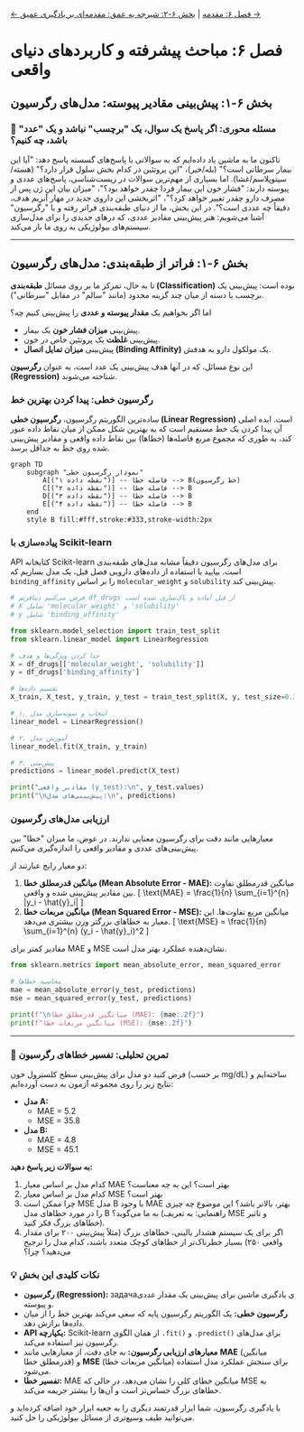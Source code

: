 [← فصل ۶: مقدمه](./00-introduction.md) | [بخش ۶-۲: شیرجه به عمق: مقدمه‌ای بر یادگیری عمیق →](./02-deep-dive-into-deep-learning.md)

# فصل ۶: مباحث پیشرفته و کاربردهای دنیای واقعی

## بخش ۶-۱: پیش‌بینی مقادیر پیوسته: مدل‌های رگرسیون

### 🎯 مسئله محوری: اگر پاسخ یک سوال، یک "برچسب" نباشد و یک "عدد" باشد، چه کنیم؟

تاکنون ما به ماشین یاد داده‌ایم که به سوالاتی با پاسخ‌های گسسته پاسخ دهد: "آیا این بیمار سرطانی است؟" (بله/خیر)، "این پروتئین در کدام بخش سلول قرار دارد؟" (هسته/سیتوپلاسم/غشا). اما بسیاری از مهم‌ترین سوالات در زیست‌شناسی، پاسخ‌های عددی و پیوسته دارند: "فشار خون این بیمار فردا چقدر خواهد بود؟"، "میزان بیان این ژن پس از مصرف دارو چقدر تغییر خواهد کرد؟"، "اثربخشی این داروی جدید در مهار آنزیم هدف، دقیقاً چه عددی است؟". در این بخش، ما از دنیای طبقه‌بندی فراتر رفته و با "رگرسیون" آشنا می‌شویم: هنر پیش‌بینی مقادیر عددی، که درهای جدیدی را برای مدل‌سازی سیستم‌های بیولوژیکی به روی ما باز می‌کند.

---

## بخش ۶-۱: فراتر از طبقه‌بندی: مدل‌های رگرسیون

تا به حال، تمرکز ما بر روی مسائل **طبقه‌بندی (Classification)** بوده است: پیش‌بینی یک برچسب یا دسته از میان چند گزینه محدود (مانند "سالم" در مقابل "سرطانی").

اما اگر بخواهیم یک **مقدار پیوسته و عددی** را پیش‌بینی کنیم چه؟

- پیش‌بینی **میزان فشار خون** یک بیمار.
- پیش‌بینی **غلظت** یک پروتئین خاص در خون.
- پیش‌بینی **میزان تمایل اتصال (Binding Affinity)** یک مولکول دارو به هدفش.

این نوع مسائل، که در آنها هدف پیش‌بینی یک عدد است، به عنوان **رگرسیون (Regression)** شناخته می‌شوند.

### رگرسیون خطی: پیدا کردن بهترین خط

ساده‌ترین الگوریتم رگرسیون، **رگرسیون خطی (Linear Regression)** است. ایده اصلی آن پیدا کردن یک خط مستقیم است که به بهترین شکل ممکن از میان نقاط داده عبور کند، به طوری که مجموع مربع فاصله‌ها (خطاها) بین نقاط داده واقعی و مقادیر پیش‌بینی شده روی خط به حداقل برسد.

```mermaid
graph TD
    subgraph "نمودار رگرسیون خطی"
        A[("نقطه داده ۱")] -- فاصله خطا --> B(خط رگرسیون)
        C[("نقطه داده ۲")] -- فاصله خطا --> B
        D[("نقطه داده ۳")] -- فاصله خطا --> B
        E[("نقطه داده ۴")] -- فاصله خطا --> B
    end
    style B fill:#fff,stroke:#333,stroke-width:2px
```

### پیاده‌سازی با Scikit-learn

API کتابخانه Scikit-learn برای مدل‌های رگرسیون دقیقاً مشابه مدل‌های طبقه‌بندی است. بیایید با استفاده از داده‌های دارویی فصل قبل، یک مدل بسازیم که `binding_affinity` را بر اساس `molecular_weight` و `solubility` پیش‌بینی کند.

```python
# فرض می‌کنیم دیتافریم df_drugs از قبل آماده و پاک‌سازی شده است
# X شامل 'molecular_weight' و 'solubility'
# y شامل 'binding_affinity'

from sklearn.model_selection import train_test_split
from sklearn.linear_model import LinearRegression

# جدا کردن ویژگی‌ها و هدف
X = df_drugs[['molecular_weight', 'solubility']]
y = df_drugs['binding_affinity']

# تقسیم داده‌ها
X_train, X_test, y_train, y_test = train_test_split(X, y, test_size=0.3, random_state=42)

# ۱. انتخاب و نمونه‌سازی مدل
linear_model = LinearRegression()

# ۲. آموزش مدل
linear_model.fit(X_train, y_train)

# ۳. پیش‌بینی
predictions = linear_model.predict(X_test)

print("مقادیر واقعی (y_test):\n", y_test.values)
print("\nپیش‌بینی‌های مدل:\n", predictions)
```

### ارزیابی مدل‌های رگرسیون

معیارهایی مانند دقت برای رگرسیون معنایی ندارند. در عوض، ما میزان "خطا" بین پیش‌بینی‌های عددی و مقادیر واقعی را اندازه‌گیری می‌کنیم.

دو معیار رایج عبارتند از:

1.  **میانگین قدرمطلق خطا (Mean Absolute Error - MAE):** میانگین قدرمطلق تفاوت بین مقادیر پیش‌بینی شده و واقعی.
    \[ \text{MAE} = \frac{1}{n} \sum\_{i=1}^{n} |y_i - \hat{y}\_i| \]
2.  **میانگین مربعات خطا (Mean Squared Error - MSE):** میانگین مربع تفاوت‌ها. این معیار به خطاهای بزرگتر وزن بیشتری می‌دهد.
    \[ \text{MSE} = \frac{1}{n} \sum\_{i=1}^{n} (y_i - \hat{y}\_i)^2 \]

مقادیر کمتر برای MAE و MSE نشان‌دهنده عملکرد بهتر مدل است.

```python
from sklearn.metrics import mean_absolute_error, mean_squared_error

# محاسبه خطاها
mae = mean_absolute_error(y_test, predictions)
mse = mean_squared_error(y_test, predictions)

print(f"\nمیانگین قدرمطلق خطا (MAE): {mae:.2f}")
print(f"میانگین مربعات خطا (MSE): {mse:.2f}")
```

---

### 🔬 تمرین تحلیلی: تفسیر خطاهای رگرسیون

فرض کنید دو مدل برای پیش‌بینی سطح کلسترول خون (بر حسب mg/dL) ساخته‌ایم و نتایج زیر را روی مجموعه آزمون به دست آورده‌ایم:

- **مدل A:**
  - MAE = 5.2
  - MSE = 35.8
- **مدل B:**
  - MAE = 4.8
  - MSE = 45.1

**به سوالات زیر پاسخ دهید:**

1.  کدام مدل بر اساس معیار MAE بهتر است؟ این به چه معناست؟
2.  کدام مدل بر اساس معیار MSE بهتر است؟
3.  چرا ممکن است MSE مدل B با وجود MAE بهتر، بالاتر باشد؟ این موضوع چه چیزی را در مورد خطاهای مدل B به ما می‌گوید؟ (راهنمایی: به تعریف MSE و تاثیر خطاهای بزرگ فکر کنید).
4.  اگر برای یک سیستم هشدار بالینی، خطاهای بزرگ (مثلاً پیش‌بینی ۲۰۰ برای مقدار واقعی ۲۵۰) بسیار خطرناک‌تر از خطاهای کوچک متعدد باشند، کدام مدل را ترجیح می‌دهید؟ چرا؟

### 💡 نکات کلیدی این بخش

- **رگرسیون (Regression):** задачаی یادگیری ماشین برای پیش‌بینی یک مقدار عددی و پیوسته.
- **رگرسیون خطی:** یک الگوریتم رگرسیون پایه که سعی می‌کند بهترین خط را از میان داده‌ها برازش دهد.
- **API یکپارچه:** Scikit-learn از همان الگوی `.fit()` و `.predict()` برای مدل‌های رگرسیون نیز استفاده می‌کند.
- **معیارهای ارزیابی رگرسیون:** به جای دقت، از معیارهایی مانند **MAE** (میانگین قدرمطلق خطا) و **MSE** (میانگین مربعات خطا) برای سنجش عملکرد مدل استفاده می‌شود.
- **تفسیر خطا:** MAE میانگین خطای کلی را نشان می‌دهد، در حالی که MSE به خطاهای بزرگ حساس‌تر است و آن‌ها را بیشتر جریمه می‌کند.

با یادگیری رگرسیون، شما ابزار قدرتمند دیگری را به جعبه ابزار خود اضافه کرده‌اید و می‌توانید طیف وسیع‌تری از مسائل بیولوژیکی را حل کنید.
